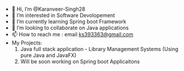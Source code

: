 - 👋 Hi, I’m @Karanveer-Singh28
- 👀 I’m interested in Software Devolopement
- 🌱 I’m currently learning Spring boot Framework
- 💞️ I’m looking to collaborate on Java applications   
- 📫 How to reach me : email ks393363@gmail.com
- My Projects:
  1. Java full stack application - Library Management Systems (Using pure Java and JavaFX)
  2. Will be soon working on Spring boot Applicaitons 


<!---
Karanveer-Singh28/Karanveer-Singh28 is a ✨ special ✨ repository because its `README.md` (this file) appears on your GitHub profile.
You can click the Preview link to take a look at your changes.
--->

